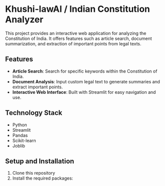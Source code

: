 # Khushi-lawAI / Indian Constitution Analyzer
This project provides an interactive web application for analyzing the Constitution of India. It offers features such as article search, document summarization, and extraction of important points from legal texts.

## Features

- **Article Search**: Search for specific keywords within the Constitution of India.
- **Document Analysis**: Input custom legal text to generate summaries and extract important points.
- **Interactive Web Interface**: Built with Streamlit for easy navigation and use.

## Technology Stack

- Python
- Streamlit
- Pandas
- Scikit-learn
- Joblib

## Setup and Installation

1. Clone this repository
2. Install the required packages:
